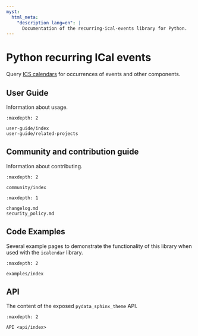 ```yaml
---
myst:
  html_meta:
    "description lang=en": |
      Documentation of the recurring-ical-events library for Python.
---
```


# Python recurring ICal events

Query [ICS calendars](https://icalendar.readthedocs.io) for occurrences of events and other components.

## User Guide

Information about usage.

```{toctree}
:maxdepth: 2

user-guide/index
user-guide/related-projects
```

## Community and contribution guide

Information about contributing.

```{toctree}
:maxdepth: 2

community/index
```

```{toctree}
:maxdepth: 1

changelog.md
security_policy.md
```

## Code Examples

Several example pages to demonstrate the functionality of this library when used with the `icalendar` library.

```{toctree}
:maxdepth: 2

examples/index
```

## API

The content of the exposed `pydata_sphinx_theme` API.

```{toctree}
:maxdepth: 2

API <api/index>
```